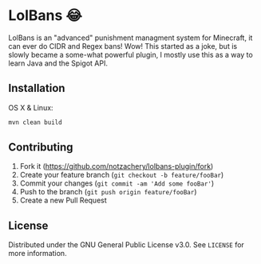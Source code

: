 # LolBans 😂

LolBans is an "advanced" punishment managment system for Minecraft, it can ever do CIDR and Regex bans! Wow!
This started as a joke, but is slowly became a some-what powerful plugin, I mostly use this as a way to
learn Java and the Spigot API.

## Installation

OS X & Linux:

```sh
mvn clean build
```

## Contributing

1. Fork it (<https://github.com/notzachery/lolbans-plugin/fork>)
2. Create your feature branch (`git checkout -b feature/fooBar`)
3. Commit your changes (`git commit -am 'Add some fooBar'`)
4. Push to the branch (`git push origin feature/fooBar`)
5. Create a new Pull Request

## License
Distributed under the GNU General Public License v3.0. See `LICENSE` for more information.
